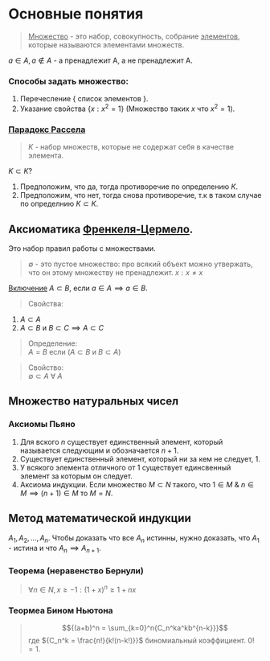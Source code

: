 # Основные понятия

> <ins>Множество</ins> - это набор, совокупность, собрание <ins>элементов</ins>, которые называются элементами множеств.

${a \in A , a \not\in A}$ - a пренадлежит А, а не пренадлежит А.

### Способы задать множество:
1. Перечесление { список элементов }.
2. Указание свойства ${\{ x : x^2 = 1 \}}$ (Множество таких ${x}$ что ${x^2 = 1}$).

### <ins>Парадокс Рассела</ins>

> ${K}$ - набор множеств, которые не содержат себя в качестве элемента.

${K \subset K ?}$ <br>
1) Предположим, что да, тогда противоречие по определению ${K}$.
2) Предположим, что нет, тогда снова противоречие, т.к в таком случае по определнию ${K \subset K}$.

## Аксиоматика <ins>Френкеля-Цермело</ins>.
Это набор правил работы с множествами.

> ${\emptyset}$ - это пустое множество: про всякий объект можно утвержать, что он этому множеству не пренадлежит. ${x : x \not = x}$

<ins>Включение</ins>
${A \subset B}$, если ${a \in A \implies a \in B}$. <br>
> Свойства: 
1. ${A \subset A}$
2. ${A \subset B }$ и ${B \subset C \implies A \subset C}$

> Определение: <br> 
> ${A = B}$ если ${(A \subset B}$ и ${B \subset A)}$

> Свойство: <br>
> ${\emptyset \subset A \ \forall \ A}$

## Множество натуральных чисел
### Аксиомы Пьяно
1. Для вского ${n}$ существует единственный элемент, который называется следующим и обозначается ${n+1}$.
2. Существует единственный элемент, который ни за кем не следует, ${1}$.
3. У всякого элемента отличного от ${1}$ существует единсвенный элемент за которым он следует.
4. Аксиома индукции. Если множество ${M \subset N}$ такого, что ${1 \in M}$ & ${n \in M \implies (n+1) \in M}$ то ${M = N}$.
   

## Метод математической индукции

${A_1, A_2, \dotsc, A_n}$. Чтобы доказать что все ${A_n}$ истинны, нужно доказать, что ${A_1}$ - истина и что ${A_n \implies A_{n+1}}$.

### Теорема (неравенство Бернули)
> ${\forall n \in N, x \ge -1 : (1+x)^n \ge 1+nx}$
### Теормеа Бином Ньютона
> $${(a+b)^n = \sum_{k=0}^n{C_n^ka^kb^{n-k}}}$$
где ${C_n^k = \frac{n!}{k!(n-k!)}}$ биномиальный коэффициент. ${0! = 1}$.























